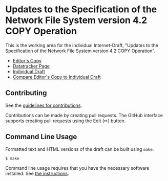 # Updates to the Specification of the Network File System version 4.2 COPY Operation

This is the working area for the individual Internet-Draft, "Updates to the Specification of the Network File System version 4.2 COPY Operation".

* [Editor's Copy](https://chucklever.github.io/i-d-update-copy-spec/#go.draft-cel-nfsv4-update-copy-spec.html)
* [Datatracker Page](https://datatracker.ietf.org/doc/draft-cel-nfsv4-update-copy-spec)
* [Individual Draft](https://datatracker.ietf.org/doc/html/draft-cel-nfsv4-update-copy-spec)
* [Compare Editor's Copy to Individual Draft](https://chucklever.github.io/i-d-update-copy-spec/#go.draft-cel-nfsv4-update-copy-spec.diff)


## Contributing

See the
[guidelines for contributions](https://github.com/chucklever/i-d-update-copy-spec/blob//CONTRIBUTING.md).

Contributions can be made by creating pull requests.
The GitHub interface supports creating pull requests using the Edit (✏) button.


## Command Line Usage

Formatted text and HTML versions of the draft can be built using `make`.

```sh
$ make
```

Command line usage requires that you have the necessary software installed.  See
[the instructions](https://github.com/martinthomson/i-d-template/blob/main/doc/SETUP.md).

